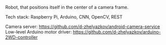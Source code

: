 Robot, that positions itself in the center of a camera frame.

Tech stack: Raspberry Pi, Arduino, CNN, OpenCV, REST

Camera server: https://github.com/d-zhelyazkov/android-camera-service
Low-level Arduino motor driver: https://github.com/d-zhelyazkov/arduino-2WD-controller
